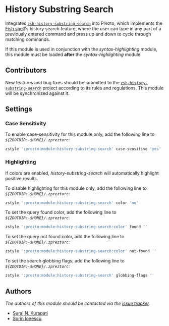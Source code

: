 # History Substring Search

Integrates [`zsh-history-substring-search`][1] into Prezto, which implements the
[Fish shell][2]'s history search feature, where the user can type in any part of
a previously entered command and press up and down to cycle through matching
commands.

If this module is used in conjunction with the *syntax-highlighting* module,
this module must be loaded **after** the *syntax-highlighting* module.

## Contributors

New features and bug fixes should be submitted to the
[`zsh-history-substring-search`][1] project according to its rules and
regulations. This module will be synchronized against it.

## Settings

### Case Sensitivity

To enable case-sensitivity for this module only, add the following line to
*`${ZDOTDIR:-$HOME}/.zpreztorc`*:

```sh
zstyle ':prezto:module:history-substring-search' case-sensitive 'yes'
```

### Highlighting

If colors are enabled, *history-substring-search* will automatically highlight
positive results.

To disable highlighting for this module only, add the following line to
*`${ZDOTDIR:-$HOME}/.zpreztorc`*:

```sh
zstyle ':prezto:module:history-substring-search' color 'no'
```

To set the query found color, add the following line to
*`${ZDOTDIR:-$HOME}/.zpreztorc`*:

```sh
zstyle ':prezto:module:history-substring-search:color' found ''
```

To set the query not found color, add the following line to
*`${ZDOTDIR:-$HOME}/.zpreztorc`*:

```sh
zstyle ':prezto:module:history-substring-search:color' not-found ''
```

To set the search globbing flags, add the following line to
*`${ZDOTDIR:-$HOME}/.zpreztorc`*:

```sh
zstyle ':prezto:module:history-substring-search' globbing-flags ''
```

## Authors

*The authors of this module should be contacted via the [issue tracker][3].*

- [Suraj N. Kurapati](https://github.com/sunaku)
- [Sorin Ionescu](https://github.com/sorin-ionescu)

[1]: https://github.com/zsh-users/zsh-history-substring-search
[2]: https://fishshell.com
[3]: https://github.com/sorin-ionescu/prezto/issues
